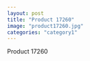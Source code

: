 ```yaml
---
layout: post
title: "Product 17260"
image: "product17260.jpg"
categories: "category1"
---
```

Product 17260
